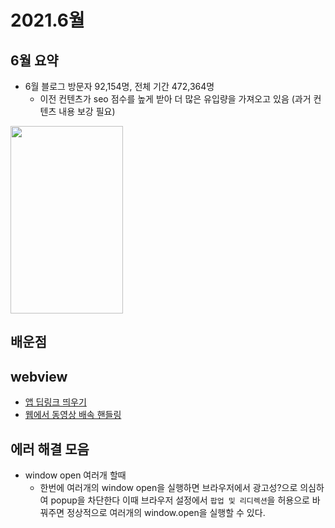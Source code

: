 # 2021.6월

## 6월 요약

- 6월 블로그 방문자 92,154명, 전체 기간 472,364명
  - 이전 컨텐츠가 seo 점수를 높게 받아 더 많은 유입량을 가져오고 있음 (과거 컨텐츠 내용 보강 필요)

<img src="~@source/.vuepress/public/image/2021_06_user_count.png" width="180" height="300">

## 배운점

## webview

- [앱 딥링크 띄우기](https://kyounghwan01.github.io/blog/React/deeplink/#%E1%84%83%E1%85%B5%E1%86%B8%E1%84%85%E1%85%B5%E1%86%BC%E1%84%8F%E1%85%B3)
- [웹에서 동영상 배속 핸들링](https://kyounghwan01.github.io/blog/JS/JSbasic/edit-video-play-rate/#%E1%84%89%E1%85%A1%E1%84%8B%E1%85%AD%E1%86%BC%E1%84%87%E1%85%A5%E1%86%B8)

## 에러 해결 모음

- window open 여러개 할때
  - 한번에 여러개의 window open을 실행하면 브라우저에서 광고성?으로 의심하여 popup을 차단한다 이때 브라우저 설정에서 `팝업 및 리디렉션`을 허용으로 바꿔주면 정상적으로 여러개의 window.open을 실행할 수 있다.
